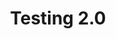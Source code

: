---
layout: post
title:  "Testing 2.0"
categories: [ Jekyll, tutorial ]
image: assets/images/2.jpg
---